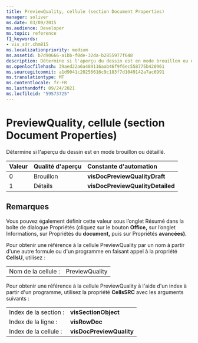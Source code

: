 ```yaml
---
title: PreviewQuality, cellule (section Document Properties)
manager: soliver
ms.date: 03/09/2015
ms.audience: Developer
ms.topic: reference
f1_keywords:
- vis_sdr.chm815
ms.localizationpriority: medium
ms.assetid: b7d90666-a1bb-f0de-32da-b2855977f648
description: Détermine si l'aperçu du dessin est en mode brouillon ou détaillé.
ms.openlocfilehash: 39aed22a6a489116aab46f9f6ec558775b420961
ms.sourcegitcommit: a1d9041c20256616c9c183f7d1049142a7ac6991
ms.translationtype: MT
ms.contentlocale: fr-FR
ms.lasthandoff: 09/24/2021
ms.locfileid: "59573725"
---
```

# <a name="previewquality-cell-document-properties-section"></a>PreviewQuality, cellule (section Document Properties)

Détermine si l'aperçu du dessin est en mode brouillon ou détaillé.
  
|**Valeur**|**Qualité d'aperçu**|**Constante d'automation**|
|:-----|:-----|:-----|
| 0  <br/> | Brouillon  <br/> |**visDocPreviewQualityDraft** <br/> |
| 1  <br/> | Détails  <br/> |**visDocPreviewQualityDetailed** <br/> |
   
## <a name="remarks"></a>Remarques

Vous pouvez également définir  cette valeur sous  l’onglet Résumé dans la boîte de  dialogue Propriétés (cliquez sur le bouton **Office,** sur l’onglet Informations, sur Propriétés du **document,** puis sur Propriétés **avancées).**
  
Pour obtenir une référence à la cellule PreviewQuality par un nom à partir d'une autre formule ou d'un programme en faisant appel à la propriété **CellsU**, utilisez : 
  
|||
|:-----|:-----|
| Nom de la cellule :  <br/> | PreviewQuality  <br/> |
   
Pour obtenir une référence à la cellule PreviewQuality à l'aide d'un index à partir d'un programme, utilisez la propriété **CellsSRC** avec les arguments suivants : 
  
|||
|:-----|:-----|
| Index de la section :  <br/> |**visSectionObject** <br/> |
| Index de la ligne :  <br/> |**visRowDoc** <br/> |
| Index de la cellule :  <br/> |**visDocPreviewQuality** <br/> |
   

